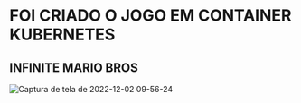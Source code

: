 # FOI CRIADO O JOGO EM CONTAINER KUBERNETES 

## INFINITE MARIO BROS

![Captura de tela de 2022-12-02 09-56-24](https://user-images.githubusercontent.com/102867453/205298100-87401946-917b-4bfe-bb24-58efdbaf7f0a.png)

